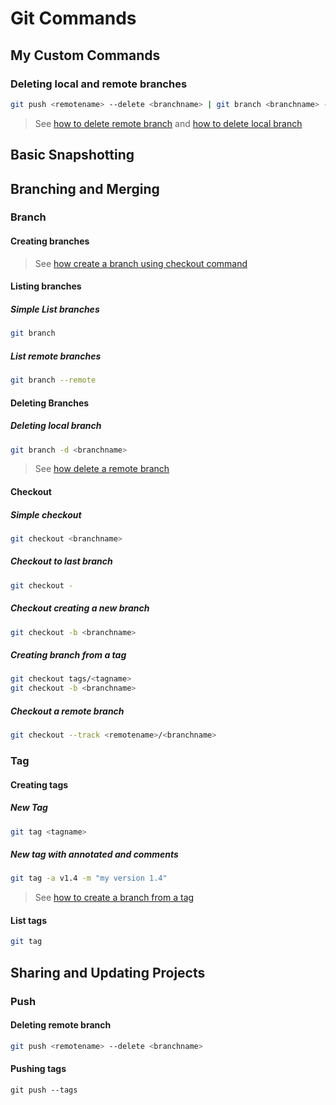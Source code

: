 # Git Commands

## My Custom Commands

### Deleting local and remote branches

```bash
git push <remotename> --delete <branchname> | git branch <branchname> -d
```

> See [how to delete remote branch](#deleting-remote-branch) and [how to delete local branch](#deleting-local-branch)

## Basic Snapshotting

## Branching and Merging

### Branch

#### Creating branches

> See [how create a branch using checkout command](#checkout-creating-a-new-branch)

#### Listing branches

##### Simple List branches
```bash
git branch
```
##### List remote branches
```bash
git branch --remote
```

#### Deleting Branches

##### Deleting local branch

```bash
git branch -d <branchname>
```

> See [how delete a remote branch](#deleting-remote-branch)

#### Checkout

##### Simple checkout

```bash
git checkout <branchname>
```

##### Checkout to last branch

```bash
git checkout -
```

##### Checkout creating a new branch

```bash
git checkout -b <branchname>
```

##### Creating branch from a tag
```bash
git checkout tags/<tagname>
git checkout -b <branchname>
```

##### Checkout a remote branch

```bash
git checkout --track <remotename>/<branchname>
```

### Tag

#### Creating tags

##### New Tag

```bash
git tag <tagname>
```
##### New tag with annotated and comments

```bash
git tag -a v1.4 -m "my version 1.4"
```

> See [how to create a branch from a tag](#creating-branch-from-a-tag)

#### List tags

```bash
git tag
```

## Sharing and Updating Projects

### Push 

#### Deleting remote branch

```bash
git push <remotename> --delete <branchname>
```

#### Pushing tags

```
git push --tags
```